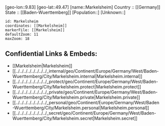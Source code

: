 ﻿---
location: [49.47,9.83] 
mapzoom: [7,12] 
mapmarker: city 
type: City
tags:
- geo/City


SpocWebEntityId: 32306
isDeleted: false
confidential: public

---
[geo-lon::9.83] 
[geo-lat::49.47] 
[name::Markelsheim] 
Country :: [[Germany]]  
State :: [[Baden-Wuerttemberg]] 
[Population::] 
[Unknown::] 


```leaflet
id: Markelsheim
coordinates: [[Markelsheim]] 
markerFile: [[Markelsheim]] 
defaultZoom: 11 
maxZoom: 18
```


## Confidential Links & Embeds: 
- [[Markelsheim|Markelsheim]]  
- [[../../../../../../../../_internal/geo/Continent/Europe/Germany/West/Baden-Wuerttemberg/City/Markelsheim.internal|Markelsheim.internal]] 
- [[../../../../../../../../_protect/geo/Continent/Europe/Germany/West/Baden-Wuerttemberg/City/Markelsheim.protect|Markelsheim.protect]] 
- [[../../../../../../../../_private/geo/Continent/Europe/Germany/West/Baden-Wuerttemberg/City/Markelsheim.private|Markelsheim.private]] 
- [[../../../../../../../../_personal/geo/Continent/Europe/Germany/West/Baden-Wuerttemberg/City/Markelsheim.personal|Markelsheim.personal]] 
- [[../../../../../../../../_secret/geo/Continent/Europe/Germany/West/Baden-Wuerttemberg/City/Markelsheim.secret|Markelsheim.secret]] 
